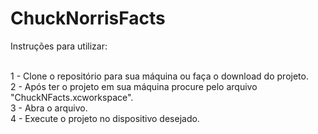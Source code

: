 # ChuckNorrisFacts

Instruções para utilizar: <br /><br />

1 - Clone o repositório para sua máquina ou faça o download do projeto.<br />
2 - Após ter o projeto em sua máquina procure pelo arquivo "ChuckNFacts.xcworkspace".<br />
3 - Abra o arquivo.<br />
4 - Execute o projeto no dispositivo desejado.<br />
